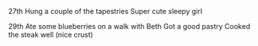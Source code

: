 27th
Hung a couple of the tapestries
Super cute sleepy girl

29th
Ate some blueberries on a walk with Beth
Got a good pastry
Cooked the steak well (nice crust)



